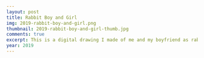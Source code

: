 ```yaml
---
layout: post
title: Rabbit Boy and Girl
img: 2019-rabbit-boy-and-girl.png
thumbnail: 2019-rabbit-boy-and-girl-thumb.jpg
comments: true
excerpt: This is a digital drawing I made of me and my boyfriend as rabbits. Personally, I still think the rabbit fits my boyfriend, but not me. I also think the sketch of this looks better than the final product, at least when it comes to my character's design.
year: 2019
---
```

